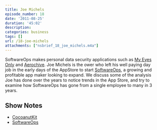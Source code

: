 ```yaml
---
title: Joe Michels
episode_number: 18
date: '2011-08-25'
duration: '45:02'
description:
categories: business
tags: []
url: /18-joe-michels
attachments: ["nsbrief_18_joe_michels.m4a"]
---
```


SoftwareOps makes personal data security applications such as [My Eyes Only](http://click.linksynergy.com/fs-bin/stat?id=QbN1Egmwa8w&offerid=146261&type=3&subid=0&u1=MEOFromSOWebSite&tmpid=1826&RD_PARM1=http%253A%252F%252Fitunes.apple.com%252FWebObjects%252FMZStore.woa%252Fwa%252FviewSoftware%253Fid%253D285835523%2526mt%253D8%2526uo%253D6%2526partnerId%253D30) and [Aerochive](http://softwareops.com/products/Aerochive.html). Joe Michels is the ower who left his well paying day job in the early days of the AppStore to start [SoftwareOps](http://www.softwareops.com), a growing and profitable app maker looking to expand. We discuss some of the analysis Joe has done over the years to notice trends in the App Store, and try to examine how SoftwareOps has gone from a single employee to many in 3 years.

## Show Notes
- [CocoanutKit](https://github.com/defagos/CoconutKit)
- [SoftwareOps](http://www.softwareops.com)

